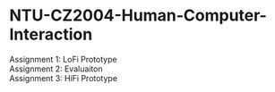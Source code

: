 # NTU-CZ2004-Human-Computer-Interaction
Assignment 1: LoFi Prototype   
Assignment 2: Evaluaiton    
Assignment 3: HiFi Prototype   
